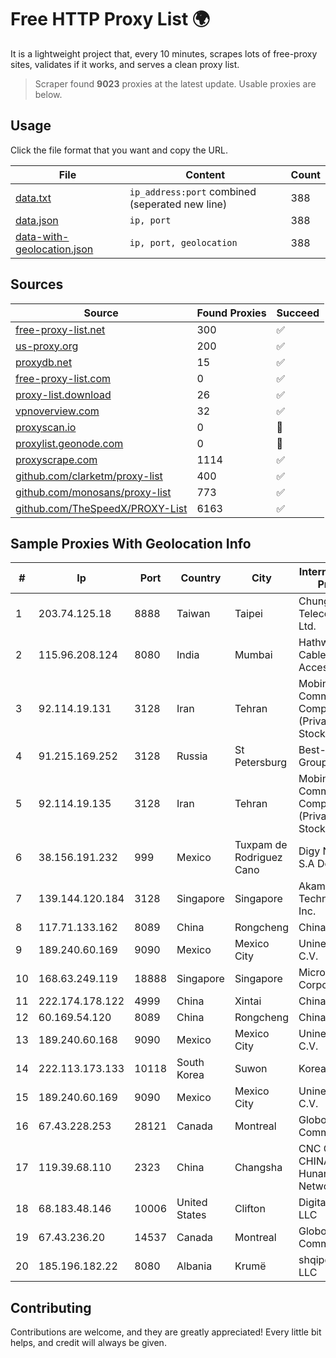 
# Free HTTP Proxy List 🌍

It is a lightweight project that, every 10 minutes, scrapes lots of free-proxy sites, validates if it works, and serves a clean proxy list.


> Scraper found **9023** proxies at the latest update. Usable proxies are below.

## Usage

Click the file format that you want and copy the URL.


|File|Content|Count|
|----|-------|-----|
|[data.txt](https://raw.githubusercontent.com/themiralay/Proxy-List-World/master/data.txt)|`ip_address:port` combined (seperated new line)|388|
|[data.json](https://raw.githubusercontent.com/themiralay/Proxy-List-World/master/data.json)|`ip, port`|388|
|[data-with-geolocation.json](https://raw.githubusercontent.com/themiralay/Proxy-List-World/master/data-with-geolocation.json)|`ip, port, geolocation`|388|

## Sources

|Source|Found Proxies|Succeed|
|------|-------------|-------|
|[free-proxy-list.net](https://free-proxy-list.net)|300|✅|
|[us-proxy.org](https://www.us-proxy.org)|200|✅|
|[proxydb.net](http://proxydb.net)|15|✅|
|[free-proxy-list.com](https://free-proxy-list.com/?page=&port=&type%5B%5D=http&type%5B%5D=https&up_time=0&search=Search)|0|✅|
|[proxy-list.download](https://www.proxy-list.download/HTTP)|26|✅|
|[vpnoverview.com](https://vpnoverview.com/privacy/anonymous-browsing/free-proxy-servers)|32|✅|
|[proxyscan.io](https://www.proxyscan.io)|0|🚫|
|[proxylist.geonode.com](https://proxylist.geonode.com/api/proxy-list?limit=300&page=1&sort_by=lastChecked&sort_type=desc&protocols=http,https)|0|🚫|
|[proxyscrape.com](https://api.proxyscrape.com/v2/?request=displayproxies&protocol=http&timeout=10000&country=all&ssl=all&anonymity=all)|1114|✅|
|[github.com/clarketm/proxy-list](https://raw.githubusercontent.com/clarketm/proxy-list/master/proxy-list-raw.txt)|400|✅|
|[github.com/monosans/proxy-list](https://raw.githubusercontent.com/monosans/proxy-list/main/proxies/http.txt)|773|✅|
|[github.com/TheSpeedX/PROXY-List](https://raw.githubusercontent.com/TheSpeedX/PROXY-List/master/http.txt)|6163|✅|


## Sample Proxies With Geolocation Info

|#|Ip|Port|Country|City|Internet Service Provider|
|-|--|----|-------|----|-------------------------|
|1|203.74.125.18|8888|Taiwan|Taipei|Chunghwa Telecom Co., Ltd.|
|2|115.96.208.124|8080|India|Mumbai|Hathway IP over Cable Internet Access|
|3|92.114.19.131|3128|Iran|Tehran|Mobin Net Communication Company (Private Joint Stock)|
|4|91.215.169.252|3128|Russia|St Petersburg|Best-Hoster Group Co. Ltd.|
|5|92.114.19.135|3128|Iran|Tehran|Mobin Net Communication Company (Private Joint Stock)|
|6|38.156.191.232|999|Mexico|Tuxpam de Rodriguez Cano|Digy Networks S.A De C.V.|
|7|139.144.120.184|3128|Singapore|Singapore|Akamai Technologies, Inc.|
|8|117.71.133.162|8089|China|Rongcheng|Chinanet|
|9|189.240.60.169|9090|Mexico|Mexico City|Uninet S.A. de C.V.|
|10|168.63.249.119|18888|Singapore|Singapore|Microsoft Corporation|
|11|222.174.178.122|4999|China|Xintai|Chinanet|
|12|60.169.54.120|8089|China|Rongcheng|Chinanet|
|13|189.240.60.168|9090|Mexico|Mexico City|Uninet S.A. de C.V.|
|14|222.113.173.133|10118|South Korea|Suwon|Korea Telecom|
|15|189.240.60.169|9090|Mexico|Mexico City|Uninet S.A. de C.V.|
|16|67.43.228.253|28121|Canada|Montreal|GloboTech Communications|
|17|119.39.68.110|2323|China|Changsha|CNC Group CHINA169 Hunan Province Network|
|18|68.183.48.146|10006|United States|Clifton|DigitalOcean, LLC|
|19|67.43.236.20|14537|Canada|Montreal|GloboTech Communications|
|20|185.196.182.22|8080|Albania|Krumë|shqiponjaisp.al LLC|



## Contributing

Contributions are welcome, and they are greatly appreciated! Every
little bit helps, and credit will always be given.

